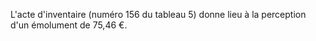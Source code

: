 L'acte d'inventaire (numéro 156 du tableau 5) donne lieu à la perception d'un émolument de 75,46 €.

